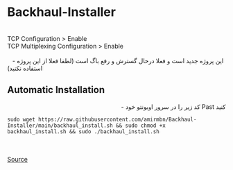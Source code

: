 # Backhaul-Installer

<br>
TCP Configuration > Enable<br>
TCP Multiplexing Configuration > Enable<br>
<br>

<div align="right pt-3">
 
 - این پروژه جدید است و فعلا درحال گسترش و رفع باگ است (لطفا فعلا از این پروژه استفاده نکنید)

<div align="left">

## Automatic Installation

<div align="right">
 
 - کد زیر را در سرور اوبونتو خود Past کنید
</div>

<div align="left">
 
```
sudo wget https://raw.githubusercontent.com/amirmbn/Backhaul-Installer/main/backhaul_install.sh && sudo chmod +x backhaul_install.sh && sudo ./backhaul_install.sh
```
</div>
<div align="left">
<br><br>
<a href="https://github.com/Musixal/Backhaul" target="_blank">Source</a>
